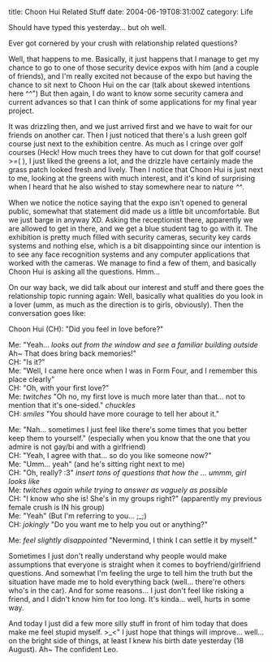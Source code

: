 title: Choon Hui Related Stuff
date: 2004-06-19T08:31:00Z
category: Life

Should have typed this yesterday… but oh well.

Ever got cornered by your crush with relationship related questions?

Well, that happens to me. Basically, it just happens that I manage to get my chance to go to one of those security device expos with him (and a couple of friends), and I'm really excited not because of the expo but having the chance to sit next to Choon Hui on the car (talk about skewed intentions here ^^") But then again, I do want to know some security camera and current advances so that I can think of some applications for my final year project.

It was drizzling then, and we just arrived first and we have to wait for our friends on another car. Then I just noticed that there's a lush green golf course just next to the exhibition centre. As much as I cringe over golf courses (Heck! How much trees they have to cut down for that golf course! >=( ), I just liked the greens a lot, and the drizzle have certainly made the grass patch looked fresh and lively. Then I notice that Choon Hui is just next to me, looking at the greens with much interest, and it's kind of surprising when I heard that he also wished to stay somewhere near to nature *^^*.

When we notice the notice saying that the expo isn't opened to general public, somewhat that statement did made us a little bit uncomfortable. But we just barge in anyway XD. Asking the receptionist there, apparently we are allowed to get in there, and we get a blue student tag to go with it. The exhibition is pretty much filled with security cameras, security key cards systems and nothing else, which is a bit disappointing since our intention is to see any face recognition systems and any computer applications that worked with the cameras. We manage to find a few of them, and basically Choon Hui is asking all the questions. Hmm…

On our way back, we did talk about our interest and stuff and there goes the relationship topic running again: Well, basically what qualities do you look in a lover (umm, as much as the direction is to girls, obviously). Then the conversation goes like:

Choon Hui (CH): "Did you feel in love before?"

Me: "Yeah… *looks out from the window and see a familiar building outside* Ah~ That does bring back memories!"  
CH: "Is it?"  
Me: "Well, I came here once when I was in Form Four, and I remember this place clearly"  
CH: "Oh, with your first love?"  
Me: *twitches* "Oh no, my first love is much more later than that… not to mention that it's one-sided." *chuckles*  
CH: *smiles* "You should have more courage to tell her about it."

Me: "Nah… sometimes I just feel like there's some times that you better keep them to yourself." (especially when you know that the one that you admire is not gay/bi and with a girlfriend)  
CH: "Yeah, I agree with that… so do you like someone now?"  
Me: "Umm… yeah" (and he's sitting right next to me)  
CH: "Oh, really? :3" *insert tons of questions that how the … ummm, <i>girl</i> looks like*  
Me: *twitches again while trying to answer as vaguely as possible*  
CH: "I know who she is! She's in my groups right?" (apparently my previous female crush is IN his group)  
Me: "Yeah" (But I'm referring to you… ;\_;)  
CH: *jokingly* "Do you want me to help you out or anything?"

Me: *feel slightly disappointed* "Nevermind, I think I can settle it by myself."

Sometimes I just don't really understand why people would make assumptions that everyone is straight when it comes to boyfriend/girlfriend questions. And somewhat I'm feeling the urge to tell him the truth but the situation have made me to hold everything back (well… there're others who's in the car). And for some reasons… I just don't feel like risking a friend, and I didn't know him for too long. It's kinda… well, hurts in some way.

And today I just did a few more silly stuff in front of him today that does make me feel stupid myself. >\_<" I just hope that things will improve… well… on the bright side of things, at least I knew his birth date yesterday (18 August). Ah~ The confident Leo.
